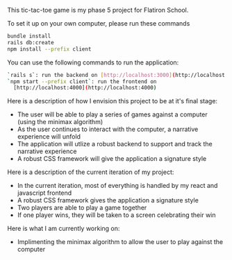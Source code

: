 This tic-tac-toe game is my phase 5 project for Flatiron School. 

To set it up on your own computer, please run these commands

```sh
bundle install
rails db:create
npm install --prefix client
```

You can use the following commands to run the application:
```sh
`rails s`: run the backend on [http://localhost:3000](http://localhost:3000)
`npm start --prefix client`: run the frontend on
  [http://localhost:4000](http://localhost:4000)
```


Here is a description of how I envision this project to be at it's final stage:

- The user will be able to play a series of games against a computer (using the minimax algorithm)
- As the user continues to interact with the computer, a narrative experience will unfold
- The application will utlize a robust backend to support and track the narrative experience
- A robust CSS framework will give the application a signature style


Here is a description of the current iteration of my project:

- In the current iteration, most of everything is handled by my react and javascript frontend
- A robust CSS framework gives the application a signature style
- Two players are able to play a game together
- If one player wins, they will be taken to a screen celebrating their win

Here is what I am currently working on:

- Implimenting the minimax algorithm to allow the user to play against the computer